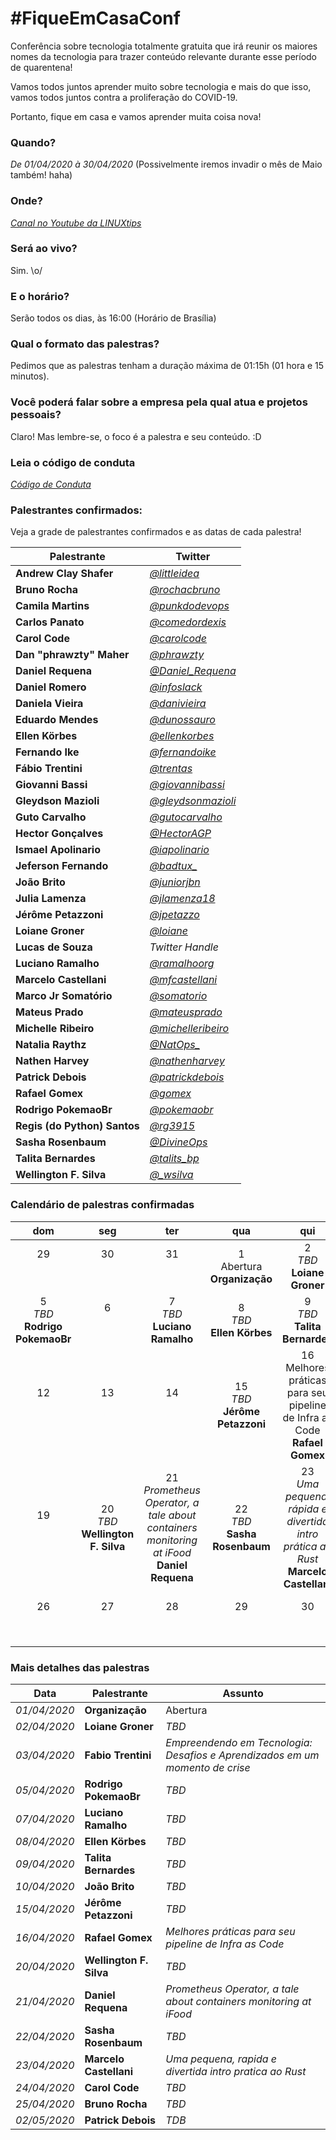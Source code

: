 # #FiqueEmCasaConf

Conferência sobre tecnologia totalmente gratuita que irá reunir os maiores nomes da tecnologia para trazer conteúdo relevante durante esse período de quarentena!

Vamos todos juntos aprender muito sobre tecnologia e mais do que isso, vamos todos juntos contra a proliferação do COVID-19.

Portanto, fique em casa e vamos aprender muita coisa nova!

### Quando? 
*De 01/04/2020 à 30/04/2020* (Possivelmente iremos invadir o mês de Maio também! haha)

### Onde?
*[Canal no Youtube da LINUXtips](https://youtube.com/linuxtips)*

### Será ao vivo?
Sim. \o/

### E o horário?
Serão todos os dias, às 16:00 (Horário de Brasília)

### Qual o formato das palestras?
Pedimos que as palestras tenham a duração máxima de 01:15h (01 hora e 15 minutos).

### Você poderá falar sobre a empresa pela qual atua e projetos pessoais?
Claro! Mas lembre-se, o foco é a palestra e seu conteúdo. :D

### Leia o código de conduta
*[Código de Conduta](https://github.com/linuxtips/FiqueEmCasaConf/blob/master/codigodeconduta.md)*

### Palestrantes confirmados:
Veja a grade de palestrantes confirmados e as datas de cada palestra!

Palestrante | Twitter 
--- | --- 
**Andrew Clay Shafer** | *[@littleidea](https://twitter.com/littleidea)* 
**Bruno Rocha** | *[@rochacbruno](https://twitter.com/rochacbruno)* 
**Camila Martins** | *[@punkdodevops](https://twitter.com/punkdodevops)* 
**Carlos Panato** | *[@comedordexis](https://twitter.com/comedordexis)* 
**Carol Code** | *[@carolcode](https://twitter.com/carolcode)* 
**Dan "phrawzty" Maher** | *[@phrawzty](https://twitter.com/phrawzty)* 
**Daniel Requena** | *[@Daniel_Requena](https://twitter.com/Daniel_Requena)*
**Daniel Romero** | *[@infoslack](https://twitter.com/infoslack)* 
**Daniela Vieira** | *[@danivieira](https://twitter.com/danivieira)* 
**Eduardo Mendes** | *[@dunossauro](https://twitter.com/dunossauro)* 
**Ellen Körbes** | *[@ellenkorbes](https://twitter.com/ellenkorbes)* 
**Fernando Ike** | *[@fernandoike](https://twitter.com/fernandoike)* 
**Fábio Trentini** | *[@trentas](https://twitter.com/trentas)* 
**Giovanni Bassi** | *[@giovannibassi](https://twitter.com/giovannibassi)* 
**Gleydson Mazioli** | *[@gleydsonmazioli](https://twitter.com/gleydsonmazioli)* 
**Guto Carvalho** | *[@gutocarvalho](https://twitter.com/gutocarvalho)* 
**Hector Gonçalves** | *[@HectorAGP](https://twitter.com/HectorAGP)* 
**Ismael Apolinario** | *[@iapolinario](https://twitter.com/iapolinario)* 
**Jeferson Fernando** | *[@badtux_](https://twitter.com/badtux_)* 
**João Brito** | *[@juniorjbn](https://twitter.com/juniorjbn)* 
**Julia Lamenza** | *[@jlamenza18](https://twitter.com/jlamenza18)* 
**Jérôme Petazzoni** | *[@jpetazzo](https://twitter.com/jpetazzo)* 
**Loiane Groner** | *[@loiane](https://twitter.com/loiane)*
**Lucas de Souza** | *Twitter Handle* 
**Luciano Ramalho** | *[@ramalhoorg](https://twitter.com/ramalhoorg)*
**Marcelo Castellani** | *[@mfcastellani](https://twitter.com/mfcastellani)*
**Marco Jr Somatório** | *[@somatorio](https://twitter.com/somatorio)* 
**Mateus Prado** | *[@mateusprado](https://twitter.com/mateusprado)* 
**Michelle Ribeiro** | *[@michelleribeiro](https://twitter.com/michelleribeiro)* 
**Natalia Raythz** | *[@NatOps_](https://twitter.com/NatOps_)* 
**Nathen Harvey** | *[@nathenharvey](https://twitter.com/nathenharvey)*
**Patrick Debois** | *[@patrickdebois](https://twitter.com/patrickdebois)*
**Rafael Gomex** | *[@gomex](https://twitter.com/gomex)* 
**Rodrigo PokemaoBr** | *[@pokemaobr](https://twitter.com/pokemaobr)* 
**Regis (do Python) Santos** | *[@rg3915](https://twitter.com/rg3915)* 
**Sasha Rosenbaum** | *[@DivineOps](https://twitter.com/DivineOps)* 
**Talita Bernardes** | *[@talits_bp](https://twitter.com/talits_bp)* 
**Wellington F. Silva** | *[@_wsilva](https://twitter.com/_wsilva)*

### Calendário de palestras confirmadas

 dom | seg | ter | qua | qui | sex | sab 
:---:|:---:|:---:|:---:|:---:|:---:|:---:
29<br><br><br>|30<br><br><br>|31<br><br><br>|1<br>Abertura<br>**Organização**|2<br>*TBD*<br>**Loiane Groner**|3<br>*TBD*<br>**Fábio Trentini**|4<br><br><br>|
5<br>*TBD*<br>**Rodrigo PokemaoBr**|6<br><br><br>|7<br>*TBD*<br>**Luciano Ramalho**|8<br>*TBD*<br>**Ellen Körbes**|9<br>*TBD*<br>**Talita Bernardes**|10<br>*TBD*<br>**João Brito**|11<br><br><br>
12<br><br><br>|13<br><br><br>|14<br><br><br>|15<br>*TBD*<br>**Jérôme Petazzoni**|16<br>Melhores práticas para seu pipeline de Infra as Code<br>**Rafael Gomex**|17<br><br><br>|18<br><br><br>
19<br><br><br>|20<br>*TBD*<br>**Wellington F. Silva**|21<br>*Prometheus Operator, a tale about containers monitoring at iFood*<br>**Daniel Requena**|22<br>*TBD*<br>**Sasha Rosenbaum**|23<br>*Uma pequena, rápida e divertida intro prática ao Rust*<br>**Marcelo Castellani**|24<br>*TBD*<br>**Carol Code**|25<br>*TBD*<br>**Bruno Rocha**
26<br><br><br>|27<br><br><br>|28<br><br><br>|29<br><br><br>|30<br><br><br>|1<br><br><br>|2<br>*TBD*<br>**Patrick Debois**

### Mais detalhes das palestras

Data | Palestrante | Assunto
--- | --- | ---
*01/04/2020* | **Organização** | Abertura
*02/04/2020* | **Loiane Groner** | *TBD*
*03/04/2020* | **Fabio Trentini** | *Empreendendo em Tecnologia: Desafios e Aprendizados em um momento de crise*
*05/04/2020* | **Rodrigo PokemaoBr** | *TBD*
*07/04/2020* | **Luciano Ramalho** | *TBD*
*08/04/2020* | **Ellen Körbes** | *TBD*
*09/04/2020* | **Talita Bernardes** | *TBD*
*10/04/2020* | **João Brito** | *TBD*
*15/04/2020* | **Jérôme Petazzoni** | *TBD*
*16/04/2020* | **Rafael Gomex** | *Melhores práticas para seu pipeline de Infra as Code*
*20/04/2020* | **Wellington F. Silva** | *TBD*
*21/04/2020* | **Daniel Requena** | *Prometheus Operator, a tale about containers monitoring at iFood*
*22/04/2020* | **Sasha Rosenbaum** | *TBD*
*23/04/2020* | **Marcelo Castellani** | *Uma pequena, rapida e divertida intro pratica ao Rust*
*24/04/2020* | **Carol Code** | *TBD*
*25/04/2020* | **Bruno Rocha** | *TBD*
*02/05/2020* | **Patrick Debois** | *TDB*
